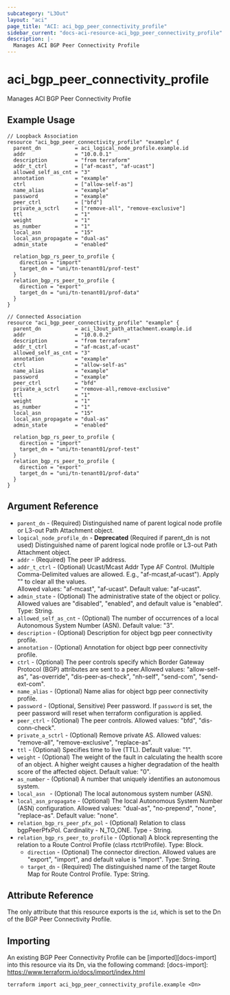 ```yaml
---
subcategory: "L3Out"
layout: "aci"
page_title: "ACI: aci_bgp_peer_connectivity_profile"
sidebar_current: "docs-aci-resource-aci_bgp_peer_connectivity_profile"
description: |-
  Manages ACI BGP Peer Connectivity Profile
---
```


# aci_bgp_peer_connectivity_profile

Manages ACI BGP Peer Connectivity Profile

## Example Usage

```hcl
// Loopback Association
resource "aci_bgp_peer_connectivity_profile" "example" {
  parent_dn           = aci_logical_node_profile.example.id
  addr                = "10.0.0.1"
  description         = "from terraform"
  addr_t_ctrl         = ["af-mcast", "af-ucast"]
  allowed_self_as_cnt = "3"
  annotation          = "example"
  ctrl                = ["allow-self-as"]
  name_alias          = "example"
  password            = "example"
  peer_ctrl           = ["bfd"]
  private_a_sctrl     = ["remove-all", "remove-exclusive"]
  ttl                 = "1"
  weight              = "1"
  as_number           = "1"
  local_asn           = "15"
  local_asn_propagate = "dual-as"
  admin_state         = "enabled"

  relation_bgp_rs_peer_to_profile {
    direction = "import"
    target_dn = "uni/tn-tenant01/prof-test"
  }
  relation_bgp_rs_peer_to_profile {
    direction = "export"
    target_dn = "uni/tn-tenant01/prof-data"
  }
}

// Connected Association
resource "aci_bgp_peer_connectivity_profile" "example" {
  parent_dn           = aci_l3out_path_attachment.example.id
  addr                = "10.0.0.2"
  description         = "from terraform"
  addr_t_ctrl         = "af-mcast,af-ucast"
  allowed_self_as_cnt = "3"
  annotation          = "example"
  ctrl                = "allow-self-as"
  name_alias          = "example"
  password            = "example"
  peer_ctrl           = "bfd"
  private_a_sctrl     = "remove-all,remove-exclusive"
  ttl                 = "1"
  weight              = "1"
  as_number           = "1"
  local_asn           = "15"
  local_asn_propagate = "dual-as"
  admin_state         = "enabled"

  relation_bgp_rs_peer_to_profile {
    direction = "import"
    target_dn = "uni/tn-tenant01/prof-test"
  }
  relation_bgp_rs_peer_to_profile {
    direction = "export"
    target_dn = "uni/tn-tenant01/prof-data"
  }
}
```

## Argument Reference

- `parent_dn` - (Required) Distinguished name of parent logical node profile or L3-out Path Attachment object.
- `logical_node_profile_dn` - **Deprecated** (Required if parent_dn is not used) Distinguished name of parent logical node profile or L3-out Path Attachment object.
- `addr` - (Required) The peer IP address.
- `addr_t_ctrl` - (Optional) Ucast/Mcast Addr Type AF Control. (Multiple Comma-Delimited values are allowed. E.g., "af-mcast,af-ucast"). Apply "" to clear all the values.  
  Allowed values: "af-mcast", "af-ucast". Default value: "af-ucast".
- `admin_state` - (Optional) The administrative state of the object or policy. Allowed values are "disabled", "enabled", and default value is "enabled". Type: String.
- `allowed_self_as_cnt` - (Optional) The number of occurrences of a local Autonomous System Number (ASN). Default value: "3".
- `description` - (Optional) Description for object bgp peer connectivity profile.
- `annotation` - (Optional) Annotation for object bgp peer connectivity profile.
- `ctrl` - (Optional) The peer controls specify which Border Gateway Protocol (BGP) attributes are sent to a peer.Allowed values: "allow-self-as", "as-override", "dis-peer-as-check", "nh-self", "send-com", "send-ext-com".
- `name_alias` - (Optional) Name alias for object bgp peer connectivity profile.
- `password` - (Optional, Sensitive) Peer password. If `password` is set, the peer password will reset when terraform configuration is applied.
- `peer_ctrl` - (Optional) The peer controls. Allowed values: "bfd", "dis-conn-check". 
- `private_a_sctrl` - (Optional) Remove private AS. Allowed values: "remove-all", "remove-exclusive", "replace-as".
- `ttl` - (Optional) Specifies time to live (TTL). Default value: "1".
- `weight` - (Optional) The weight of the fault in calculating the health score of an object. A higher weight causes a higher degradation of the health score of the affected object. Default value: "0".
- `as_number` - (Optional) A number that uniquely identifies an autonomous system.
- `local_asn ` - (Optional) The local autonomous system number (ASN).
- `local_asn_propagate` - (Optional) The local Autonomous System Number (ASN) configuration.
  Allowed values: "dual-as", "no-prepend", "none", "replace-as". Default value: "none".
- `relation_bgp_rs_peer_pfx_pol` - (Optional) Relation to class bgpPeerPfxPol. Cardinality - N_TO_ONE. Type - String.
- `relation_bgp_rs_peer_to_profile` - (Optional) A block representing the relation to a Route Control Profile (class rtctrlProfile). Type: Block.
  * `direction` - (Optional) The connector direction. Allowed values are "export", "import", and default value is "import". Type: String.
  * `target_dn` - (Required) The distinguished name of the target Route Map for Route Control Profile. Type: String.

## Attribute Reference

The only attribute that this resource exports is the `id`, which is set to the
Dn of the BGP Peer Connectivity Profile.

## Importing

An existing BGP Peer Connectivity Profile can be [imported][docs-import] into this resource via its Dn, via the following command:
[docs-import]: https://www.terraform.io/docs/import/index.html

```
terraform import aci_bgp_peer_connectivity_profile.example <Dn>
```
